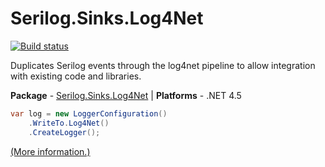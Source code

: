 # Serilog.Sinks.Log4Net

[![Build status](https://ci.appveyor.com/api/projects/status/bi8o8f5jteqvb0e5/branch/master?svg=true)](https://ci.appveyor.com/project/serilog/serilog-sinks-log4net/branch/master)

Duplicates Serilog events through the log4net pipeline to allow integration with existing code and libraries.

**Package** - [Serilog.Sinks.Log4Net](http://nuget.org/packages/serilog.sinks.log4net)
| **Platforms** - .NET 4.5

```csharp
var log = new LoggerConfiguration()
    .WriteTo.Log4Net()
    .CreateLogger();
```

[(More information.)](http://nblumhardt.com/2013/06/serilog-sinks-log4net/)

